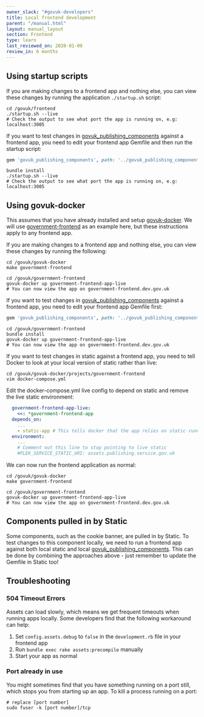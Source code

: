 ```yaml
---
owner_slack: "#govuk-developers"
title: Local frontend development
parent: "/manual.html"
layout: manual_layout
section: Frontend
type: learn
last_reviewed_on: 2020-01-09
review_in: 6 months
---
```


## Using startup scripts

If you are making changes to a frontend app and nothing else, you can view these changes by running the application `./startup.sh` script:

```shell
cd /govuk/frontend
./startup.sh --live
# Check the output to see what port the app is running on, e.g: localhost:3005
```

If you want to test changes in [govuk_publishing_components] against a frontend app, you need to edit your frontend app Gemfile and then run the startup script:

```ruby
gem 'govuk_publishing_components', path: '../govuk_publishing_components'
```

```shell
bundle install
./startup.sh --live
# Check the output to see what port the app is running on, e.g: localhost:3005
```

## Using govuk-docker

This assumes that you have already installed and setup [govuk-docker]. We will use [government-frontend] as an example here, but these instructions apply to any frontend app.

If you are making changes to a frontend app and nothing else, you can view these changes by running the following:

```shell
cd /govuk/govuk-docker
make government-frontend

cd /govuk/government-frontend
govuk-docker up government-frontend-app-live
# You can now view the app on government-frontend.dev.gov.uk
```

If you want to test changes in [govuk_publishing_components] against a frontend app, you need to edit your frontend app Gemfile first:

```ruby
gem 'govuk_publishing_components', path: '../govuk_publishing_components'
```

```shell
cd /govuk/government-frontend
bundle install
govuk-docker up government-frontend-app-live
# You can now view the app on government-frontend.dev.gov.uk
```

If you want to test changes in static against a frontend app, you need to tell Docker to look at your local version of static rather than live:

```shell
cd /govuk/govuk-docker/projects/government-frontend
vim docker-compose.yml
```

Edit the docker-compose.yml live config to depend on static and remove the live static environment:

```yaml
  government-frontend-app-live:
    <<: *government-frontend-app
  depends_on:
    ...
    - static-app # This tells docker that the app relies on static running locally
  environment:
    ...
    # Comment out this line to stop pointing to live static
    #PLEK_SERVICE_STATIC_URI: assets.publishing.service.gov.uk
```

We can now run the frontend application as normal:

```shell
cd /govuk/govuk-docker
make government-frontend

cd /govuk/government-frontend
govuk-docker up government-frontend-app-live
# You can now view the app on government-frontend.dev.gov.uk
```

## Components pulled in by Static

Some components, such as the cookie banner, are pulled in by Static. To test changes to this component locally, we need to run a frontend app against both local static and local [govuk_publishing_components]. This can be done by combining the approaches above - just remember to update the Gemfile in Static too!

## Troubleshooting

### 504 Timeout Errors

Assets can load slowly, which means we get frequent timeouts when running apps locally. Some developers find that the following workaround can help:

1. Set `config.assets.debug` to `false` in the `development.rb` file in your frontend app
1. Run `bundle exec rake assets:precompile` manually
1. Start your app as normal

### Port already in use

You might sometimes find that you have something running on a port still, which stops you from starting up an app. To kill a process running on a port:

```shell
# replace [port number]
sudo fuser -k [port number]/tcp
```

[govuk_app_config]: https://github.com/alphagov/govuk_app_config
[frontend]: https://github.com/alphagov/frontend
[static]: https://github.com/alphagov/static
[govuk_publishing_components]: https://github.com/alphagov/govuk_publishing_components
[government-frontend]: https://github.com/alphagov/government-frontend
[govuk-docker]: https://github.com/alphagov/govuk-docker/blob/master/docs/installation.md
